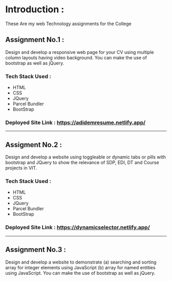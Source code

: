 # Introduction : 
These Are my web Technology assignments for the College  

## Assignment No.1 : 
Design and develop a responsive web page for your CV using multiple column layouts having video background. You can make the use of bootstrap as well as jQuery.

### Tech Stack Used : 
- HTML
- CSS
- JQuery
- Parcel Bundler
- BootStrap

### Deployed Site Link : https://adidemresume.netlify.app/
----

## Assigment No.2 : 
Design and develop a website using toggleable or dynamic tabs or pills with bootstrap and JQuery to show the relevance of SDP, EDI, DT and Course projects in VIT.

### Tech Stack Used : 
- HTML
- CSS
- JQuery
- Parcel Bundler
- BootStrap

### Deployed Site Link : https://dynamicselector.netlify.app/
----
## Assignment No.3 : 
Design and develop a website to demonstrate (a) searching and sorting array for integer elements using JavaScript (b) array for named entities using JavaScript. You can make the use of bootstrap as well as jQuery.
